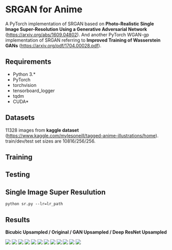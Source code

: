 # SRGAN for Anime 
A PyTorch implementation of SRGAN based on __Photo-Realistic Single Image Super-Resolution Using a Generative Adversarial Network__ (https://arxiv.org/abs/1609.04802).
And another PyTorch WGAN-gp implementation of SRGAN referring to __Improved Training of Wasserstein GANs__ (https://arxiv.org/pdf/1704.00028.pdf).


## Requirements

* Python 3.*
* PyTorch
* torchvision
* tensorboard_logger
* tqdm
* CUDA*


## Datasets
11328 images from __kaggle dataset__ (https://www.kaggle.com/mylesoneill/tagged-anime-illustrations/home). train/dev/test set sizes are 10816/256/256.

## Training

## Testing

## Single Image Super Resulution

```python sr.py --lr=lr_path```

## Results

__Bicubic Upsampled / Original / GAN Upsampled / Deep ResNet Upsampled__

<img src="https://github.com/goldhuang/SRGAN-PyTorch/blob/master/samples/1.png">
<img src="https://github.com/goldhuang/SRGAN-PyTorch/blob/master/samples/2.png">
<img src="https://github.com/goldhuang/SRGAN-PyTorch/blob/master/samples/3.png">
<img src="https://github.com/goldhuang/SRGAN-PyTorch/blob/master/samples/4.png">
<img src="https://github.com/goldhuang/SRGAN-PyTorch/blob/master/samples/5.png">
<img src="https://github.com/goldhuang/SRGAN-PyTorch/blob/master/samples/6.png">
<img src="https://github.com/goldhuang/SRGAN-PyTorch/blob/master/samples/7.png">
<img src="https://github.com/goldhuang/SRGAN-PyTorch/blob/master/samples/8.png">
<img src="https://github.com/goldhuang/SRGAN-PyTorch/blob/master/samples/9.png">
<img src="https://github.com/goldhuang/SRGAN-PyTorch/blob/master/samples/10.png">
<img src="https://github.com/goldhuang/SRGAN-PyTorch/blob/master/samples/11.png">
<img src="https://github.com/goldhuang/SRGAN-PyTorch/blob/master/samples/12.png">
